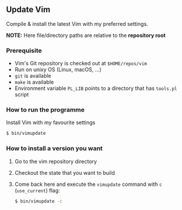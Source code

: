 ## Update Vim

Compile & install the latest Vim with my preferred settings.

**NOTE:** Here file/directory paths are relative to the **repository root**

### Prerequisite

* Vim's Git repository is checked out at `$HOME/repos/vim`
* Run on unixy OS (Linux, macOS, ...)
* `git` is available
* `make` is available
* Environment variable `PL_LIB` points to a directory that has `tools.pl` script

### How to run the programme

Install Vim with my favourite settings

```sh
$ bin/vimupdate
```

### How to install a version you want

1. Go to the vim repository directory
1. Checkout the state that you want to build
1. Come back here and execute the `vimupdate` command with `c` (`use_current`) flag:

    ```sh
    $ bin/vimupdate -c
    ```
